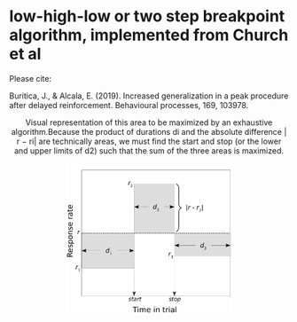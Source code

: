 # low-high-low or two step breakpoint algorithm, implemented from Church et al

Please cite:

Buritica, J., & Alcala, E. (2019). Increased generalization in a peak procedure after delayed reinforcement. Behavioural processes, 169, 103978.

<div align="center">
  
Visual representation of this area to be maximized by an exhaustive algorithm.Because the product of durations di and the absolute difference | r − ri| are technically areas, we must find the start and stop (or the lower and upper limits of d2) such that the sum of the three areas is maximized.
  
<img src="https://github.com/jealcalat/start_stop_peak_procedure/blob/main/lhl_diagramm-1.png" width="300">
  
</div>
